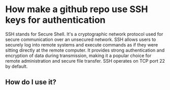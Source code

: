 # How make a github repo use SSH keys for authentication

SSH stands for Secure Shell. It's a cryptographic network protocol used for secure communication over an unsecured network. SSH allows users to securely log into remote systems and execute commands as if they were sitting directly at the remote computer. It provides strong authentication and encryption of data during transmission, making it a popular choice for remote administration and secure file transfer. SSH operates on TCP port 22 by default.

## How do I use it?

